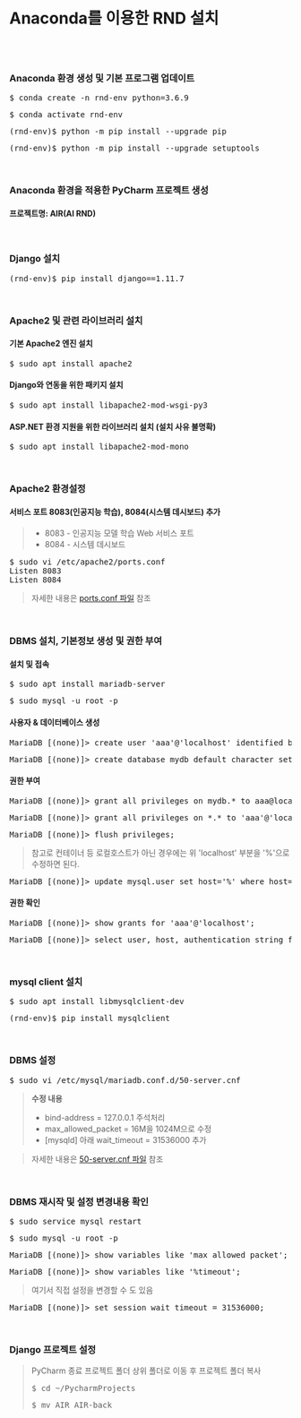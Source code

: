 # Anaconda를 이용한 RND 설치
</br></br>

### Anaconda 환경 생성 및 기본 프로그램 업데이트
<pre>$ conda create -n rnd-env python=3.6.9</pre>
<pre>$ conda activate rnd-env</pre>
<pre>(rnd-env)$ python -m pip install --upgrade pip</pre>
<pre>(rnd-env)$ python -m pip install --upgrade setuptools</pre>
</br>

### Anaconda 환경을 적용한 PyCharm 프로젝트 생성
#### 프로젝트명: AIR(AI RND)
</br>

### Django 설치
<pre>(rnd-env)$ pip install django==1.11.7</pre>
</br>

### Apache2 및 관련 라이브러리 설치
#### 기본 Apache2 엔진 설치
<pre>$ sudo apt install apache2</pre>
#### Django와 연동을 위한 패키지 설치
<pre>$ sudo apt install libapache2-mod-wsgi-py3</pre>
#### ASP.NET 환경 지원을 위한 라이브러리 설치 (설치 사유 불명확)
<pre>$ sudo apt install libapache2-mod-mono</pre>
</br>

### Apache2 환경설정
#### 서비스 포트 8083(인공지능 학습), 8084(시스템 데시보드) 추가
> * 8083 - 인공지능 모델 학습 Web 서비스 포트
> * 8084 - 시스템 데시보드
<pre>$ sudo vi /etc/apache2/ports.conf
Listen 8083
Listen 8084</pre>
> 자세한 내용은 [ports.conf 파일](https://drive.google.com/file/d/1zqQnSRpHJ_PIj2ND-nLTElHOMVvv2pvo/view?usp=sharing) 참조
</br>

### DBMS 설치, 기본정보 생성 및 권한 부여
#### 설치 및 접속
<pre>$ sudo apt install mariadb-server</pre>
<pre>$ sudo mysql -u root -p</pre>
#### 사용자 & 데이터베이스 생성
<pre>MariaDB [(none)]> create user 'aaa'@'localhost' identified by 'bbb';</pre>
<pre>MariaDB [(none)]> create database mydb default character set utf8 collate utf8_general_ci;</pre>
#### 권한 부여
<pre>MariaDB [(none)]> grant all privileges on mydb.* to aaa@localhost;</pre>
<pre>MariaDB [(none)]> grant all privileges on *.* to 'aaa'@'localhost';</pre>
<pre>MariaDB [(none)]> flush privileges;</pre>
> 참고로 컨테이너 등 로컬호스트가 아닌 경우에는 위 'localhost' 부분을 '%'으로 수정하면 된다.
<pre>MariaDB [(none)]> update mysql.user set host='%' where host='localhost' and user='aaa';</pre>
#### 권한 확인
<pre>MariaDB [(none)]> show grants for 'aaa'@'localhost';</pre>
<pre>MariaDB [(none)]> select user, host, authentication_string from mysql.user;</pre>
</br>

### mysql client 설치
<pre>$ sudo apt install libmysqlclient-dev</pre>
<pre>(rnd-env)$ pip install mysqlclient</pre>
</br>

### DBMS 설정
<pre>$ sudo vi /etc/mysql/mariadb.conf.d/50-server.cnf</pre>
> **수정 내용**
> * bind-address = 127.0.0.1 주석처리
> * max_allowed_packet = 16M을 1024M으로 수정
> * [mysqld] 아래 wait_timeout = 31536000 추가 </br>

> 자세한 내용은 [50-server.cnf 파일](https://drive.google.com/file/d/1VlhkSADzZ_2MsRCB6E9Bbu5Hpb-j-sYF/view?usp=sharing) 참조
</br>

### DBMS 재시작 및 설정 변경내용 확인
<pre>$ sudo service mysql restart</pre>
<pre>$ sudo mysql -u root -p</pre>
<pre>MariaDB [(none)]> show variables like 'max_allowed_packet';</pre>
<pre>MariaDB [(none)]> show variables like '%timeout';</pre>
> 여기서 직접 설정을 변경할 수 도 있음
<pre>MariaDB [(none)]> set session wait_timeout = 31536000;</pre>
</br>

### Django 프로젝트 설정
> PyCharm 종료
> 프로젝트 폴더 상위 폴더로 이동 후 프로젝트 폴더 복사
> <pre>$ cd ~/PycharmProjects</pre>
> <pre>$ mv AIR AIR-back</pre>
